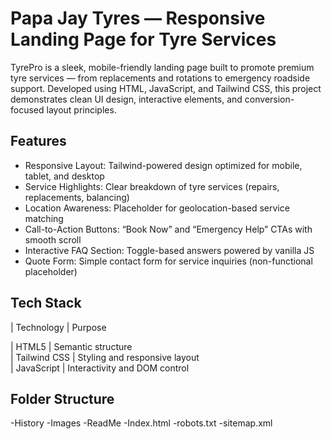 # Papa Jay Tyres — Responsive Landing Page for Tyre Services

TyrePro is a sleek, mobile-friendly landing page built to promote premium tyre services — from replacements and rotations to emergency roadside support. Developed using HTML, JavaScript, and Tailwind CSS, this project demonstrates clean UI design, interactive elements, and conversion-focused layout principles.


##  Features

- Responsive Layout: Tailwind-powered design optimized for mobile, tablet, and desktop
- Service Highlights: Clear breakdown of tyre services (repairs, replacements, balancing)
- Location Awareness: Placeholder for geolocation-based service matching
- Call-to-Action Buttons: “Book Now” and “Emergency Help” CTAs with smooth scroll
- Interactive FAQ Section: Toggle-based answers powered by vanilla JS
- Quote Form: Simple contact form for service inquiries (non-functional placeholder)


##  Tech Stack

| Technology     | Purpose                        

| HTML5          | Semantic structure             
| Tailwind CSS   | Styling and responsive layout  
| JavaScript     | Interactivity and DOM control  


## Folder Structure
-History
-Images
-ReadMe
-Index.html
-robots.txt
-sitemap.xml
